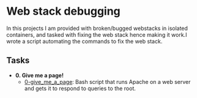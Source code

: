 # Web stack debugging 

In this projects I am provided with broken/bugged webstacks in isolated containers,
and tasked with fixing the web stack hence making it work.I wrote a script automating
the commands to fix the web stack.

## Tasks

* **0. Give me a page!**
  * [0-give_me_a_page](./0-give_me_a_page): Bash script that runs Apache on a
  web server and gets it to respond to queries to the root.
